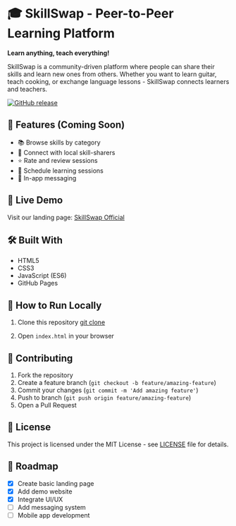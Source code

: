 # 🎓 SkillSwap - Peer-to-Peer Learning Platform

**Learn anything, teach everything!**

SkillSwap is a community-driven platform where people can share their skills and learn new ones from others. Whether you want to learn guitar, teach cooking, or exchange language lessons - SkillSwap connects learners and teachers.

[![GitHub release](https://img.shields.io/github/release/raamcoder-11/skillswap-platform.svg)](https://github.com/TheOneBall/skillswap-platforms/releases)


## 🌟 Features (Coming Soon)

- 📚 Browse skills by category
- 👥 Connect with local skill-sharers
- ⭐ Rate and review sessions
- 📅 Schedule learning sessions
- 💬 In-app messaging

## 🚀 Live Demo

Visit our landing page: [SkillSwap Official](https://TheOneBall.github.io/skillswap-platforms/)

## 🛠️ Built With

- HTML5
- CSS3
- JavaScript (ES6)
- GitHub Pages

## 📖 How to Run Locally

1. Clone this repository
   [git clone](https://github.com/TheOneBall/skillswap-platforms)
   
2. Open `index.html` in your browser

## 🤝 Contributing

1. Fork the repository
2. Create a feature branch (`git checkout -b feature/amazing-feature`)
3. Commit your changes (`git commit -m 'Add amazing feature'`)
4. Push to branch (`git push origin feature/amazing-feature`)
5. Open a Pull Request

## 📝 License

This project is licensed under the MIT License - see [LICENSE](LICENSE) file for details.

## 🎯 Roadmap

- [x] Create basic landing page
- [x] Add demo website
- [x] Integrate UI/UX
- [ ] Add messaging system
- [ ] Mobile app development
